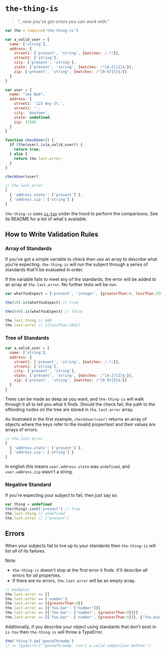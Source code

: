 # `the-thing-is`

> _"…now you've got errors you can work with."_

``` javascript
var the = require('the-thing-is')

var a_valid_user = {
  name: ['string'],
  address: {
    street1: ['present', 'string', {matches: /.*/}],
    street2: ['string'],
    city: ['present', 'string'],
    state: ['present', 'string', {matches: /^[A-Z]{2}$/}],
    zip: ['present', 'string', {matches: /^[0-9]{5}$/}]
  }
}

var user = {
  name: "Joe Bob",
  address: {
    street1: '123 Any St.',
    street2: '',
    city: 'Anytown',
    state: undefined,
    zip: 12345
  }
}

function checkUser() {
  if (the(user).is(a_valid_user)) {
    return true;
  } else {
    return the.last.error;
  }
}

checkUser(user)
```

``` javascript
// the.last.error
[
  { 'address.state': ['present'] },
  { 'address.zip': ['string'] }
]
```

`the-thing-is` uses [`is-too`](https://github.com/LoudBit/is-too) under the hood to perform the comparisons. See its README for a list of what's available.

## How to Write Validation Rules

### Array of Standards

If you've got a simple variable to check then use an array to describe what you're expecting. `the-thing-is` will run the subject through a series of standards that'll be evaluated in order.

If the variable fails to meet any of the standards, the error will be added to an array at `the.last.error`. No further tests will be run.

``` javascript
var whatYouExpect = ['present', 'integer', {greaterThan:0, lessThan:256}]

the(16).is(whatYouExpect) // true

the(640).is(whatYouExpect) // false

the.last.thing // 640
the.last.error // [{lessThan:256}]
```

### Tree of Standards

``` javascript
var a_valid_user = {
  name: ['string'],
  address: {
    street1: ['present', 'string', {matches: /.*/}],
    street2: ['string'],
    city: ['present', 'string'],
    state: ['present', 'string', {matches: /^[A-Z]{2}$/}],
    zip: ['present', 'string', {matches: /^[0-9]{5}$/}]
  }
}
```

Trees can be made as deep as you want, and `the-thing-is` will walk through it all to tell you what it finds. Should the check fail, the path to the offending nodes on the tree are stored in `the.last.error` array.

As illustrated in the first example, `checkUser(user)` returns an array of objects where the keys refer to the invalid propertiest and their values are arrays of errors.

``` javascript
// the.last.error
[
  { 'address.state': ['present'] },
  { 'address.zip': ['string'] }
]
```

In english this means `user.address.state` was `undefined`, and `user.address.zip` wasn't a string.


### Negative Standard

If you're expecting your subject to fail, then just say so.

``` javascript
var thing = undefined
the(thing).isnt('present') // true
the.last.thing // undefined
the.last.error // ['present']
```


## Errors

When your subjects fail to live up to your standards then `the-thing-is` will list _all_ of its failures.

Note:

- `the-thing-is` doesn't stop at the first error it finds. It'll describe _all_ errors for _all_ properties.
- If there are no errors, `the.last.error` will be an empty array.

``` javascript
// examples
the.last.error == []
the.last.error == ['number']
the.last.error == [{greaterThan:0}]
the.last.error == [{'foo.bar': ['number']}]
the.last.error == [{'foo.bar': ['number', {greaterThan:0}]}]
the.last.error == [{'foo.bar': ['number', {greaterThan:0}]}, {'foo.baz': ['number', {lessThan:256}]}]
```

Additionally, if you describe your object using standards that don't exist in `is-too` then `the-thing-is` will throw a TypeError.

``` javascript
the('thing').is('gonnaThrowUp')
// => TypeError("`gonnaThrowUp` isn't a valid comparison method.")
```
